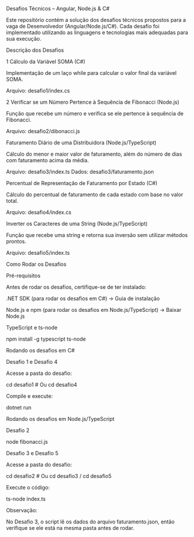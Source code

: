 Desafios Técnicos – Angular, Node.js & C#

Este repositório contém a solução dos desafios técnicos propostos para a vaga de Desenvolvedor (Angular/Node.js/C#). Cada desafio foi implementado utilizando as linguagens e tecnologias mais adequadas para sua execução.

Descrição dos Desafios

1 Cálculo da Variável SOMA (C#)

Implementação de um laço while para calcular o valor final da variável SOMA.

Arquivo: desafio1/index.cs

2 Verificar se um Número Pertence à Sequência de Fibonacci (Node.js)

Função que recebe um número e verifica se ele pertence à sequência de Fibonacci.

Arquivo: desafio2/dibonacci.js

Faturamento Diário de uma Distribuidora (Node.js/TypeScript)

Cálculo do menor e maior valor de faturamento, além do número de dias com faturamento acima da média.

Arquivo: desafio3/index.ts
Dados: desafio3/faturamento.json

Percentual de Representação de Faturamento por Estado (C#)

Cálculo do percentual de faturamento de cada estado com base no valor total.

Arquivo: desafio4/index.cs

Inverter os Caracteres de uma String (Node.js/TypeScript)

Função que recebe uma string e retorna sua inversão sem utilizar métodos prontos.

Arquivo: desafio5/index.ts

Como Rodar os Desafios

Pré-requisitos

Antes de rodar os desafios, certifique-se de ter instalado:

.NET SDK (para rodar os desafios em C#) → Guia de instalação

Node.js e npm (para rodar os desafios em Node.js/TypeScript) → Baixar Node.js

TypeScript e ts-node

npm install -g typescript ts-node

Rodando os desafios em C#

Desafio 1 e Desafio 4

Acesse a pasta do desafio:

cd desafio1  # Ou cd desafio4

Compile e execute:

dotnet run

Rodando os desafios em Node.js/TypeScript

Desafio 2

node fibonacci.js

Desafio 3 e Desafio 5

Acesse a pasta do desafio:

cd desafio2  # Ou cd desafio3 / cd desafio5

Execute o código:

ts-node index.ts

Observação:

No Desafio 3, o script lê os dados do arquivo faturamento.json, então verifique se ele está na mesma pasta antes de rodar.
